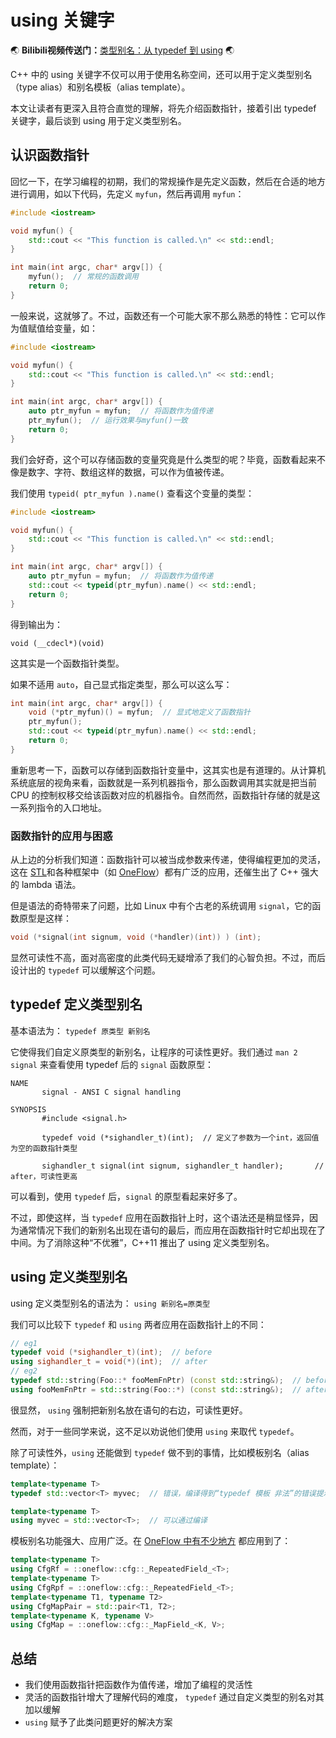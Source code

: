 # using 关键字

:earth_asia: **Bilibili视频传送门：**[类型别名：从 typedef 到 using](https://www.bilibili.com/video/BV1Cq4y1A7Zk) :earth_asia:

C++ 中的 using 关键字不仅可以用于使用名称空间，还可以用于定义类型别名（type alias）和别名模板（alias template）。

本文让读者有更深入且符合直觉的理解，将先介绍函数指针，接着引出 typedef 关键字，最后谈到 using 用于定义类型别名。

## 认识函数指针

回忆一下，在学习编程的初期，我们的常规操作是先定义函数，然后在合适的地方进行调用，如以下代码，先定义 `myfun`，然后再调用 `myfun`：

```c++
#include <iostream>

void myfun() {
	std::cout << "This function is called.\n" << std::endl;
}

int main(int argc, char* argv[]) {
	myfun();  // 常规的函数调用
	return 0;
}
```

一般来说，这就够了。不过，函数还有一个可能大家不那么熟悉的特性：它可以作为值赋值给变量，如：

```c++
#include <iostream>

void myfun() {
	std::cout << "This function is called.\n" << std::endl;
}

int main(int argc, char* argv[]) {
	auto ptr_myfun = myfun;  // 将函数作为值传递
	ptr_myfun();  // 运行效果与myfun()一致
	return 0;
}
```

我们会好奇，这个可以存储函数的变量究竟是什么类型的呢？毕竟，函数看起来不像是数字、字符、数组这样的数据，可以作为值被传递。

我们使用 `typeid( ptr_myfun ).name()` 查看这个变量的类型：

```c++
#include <iostream>

void myfun() {
	std::cout << "This function is called.\n" << std::endl;
}

int main(int argc, char* argv[]) {
	auto ptr_myfun = myfun;  // 将函数作为值传递
	std::cout << typeid(ptr_myfun).name() << std::endl;
	return 0;
}
```

得到输出为：

```text
void (__cdecl*)(void)
```

这其实是一个函数指针类型。

如果不适用 `auto`，自己显式指定类型，那么可以这么写：

```c++
int main(int argc, char* argv[]) {
	void (*ptr_myfun)() = myfun;  // 显式地定义了函数指针
	ptr_myfun();
	std::cout << typeid(ptr_myfun).name() << std::endl;
	return 0;
}
```

重新思考一下，函数可以存储到函数指针变量中，这其实也是有道理的。从计算机系统底层的视角来看，函数就是一系列机器指令，那么函数调用其实就是把当前 CPU 的控制权移交给该函数对应的机器指令。自然而然，函数指针存储的就是这一系列指令的入口地址。

### 函数指针的应用与困惑

从上边的分析我们知道：函数指针可以被当成参数来传递，使得编程更加的灵活，这在 [STL](https://github.com/microsoft/STL/blob/main/stl/src/cthread.cpp#L109)和各种框架中（如 [OneFlow](https://github.com/Oneflow-Inc/oneflow/blob/master/oneflow/core/intrusive/ref.h#L58)）都有广泛的应用，还催生出了 C++ 强大的 lambda 语法。

但是语法的奇特带来了问题，比如 Linux 中有个古老的系统调用 `signal`，它的函数原型是这样：

```c++
void (*signal(int signum, void (*handler)(int)) ) (int);
```

显然可读性不高，面对高密度的此类代码无疑增添了我们的心智负担。不过，而后设计出的 `typedef` 可以缓解这个问题。

## typedef 定义类型别名

基本语法为： `typedef 原类型 新别名`

它使得我们自定义原类型的新别名，让程序的可读性更好。我们通过 `man 2 signal` 来查看使用 typedef 后的 `signal` 函数原型：

```text
NAME
       signal - ANSI C signal handling

SYNOPSIS
       #include <signal.h>

       typedef void (*sighandler_t)(int);  // 定义了参数为一个int，返回值为空的函数指针类型
       
       sighandler_t signal(int signum, sighandler_t handler);  		// after，可读性更高
```

可以看到，使用 `typedef` 后，`signal` 的原型看起来好多了。

不过，即使这样，当 `typedef` 应用在函数指针上时，这个语法还是稍显怪异，因为通常情况下我们的新别名出现在语句的最后，而应用在函数指针时它却出现在了中间。为了消除这种“不优雅”，C++11 推出了 using 定义类型别名。

## using 定义类型别名

using 定义类型别名的语法为： `using 新别名=原类型`

我们可以比较下 `typedef` 和 `using` 两者应用在函数指针上的不同：

```c++
// eg1
typedef void (*sighandler_t)(int);  // before
using sighandler_t = void(*)(int);  // after
// eg2
typedef std::string(Foo::* fooMemFnPtr) (const std::string&);  // before
using fooMemFnPtr = std::string(Foo::*) (const std::string&);  // after
```

很显然， `using` 强制把新别名放在语句的右边，可读性更好。

然而，对于一些同学来说，这不足以劝说他们使用 `using` 来取代 `typedef`。

除了可读性外，`using` 还能做到 `typedef` 做不到的事情，比如模板别名（alias template）：

```c++
template<typename T>
typedef std::vector<T> myvec;  // 错误，编译得到“typedef 模板 非法”的错误提示

template<typename T>
using myvec = std::vector<T>;  // 可以通过编译
```

模板别名功能强大、应用广泛。在 [OneFlow 中有不少地方](https://github.com/Oneflow-Inc/oneflow/blob/master/oneflow/core/common/cfg.h#L30-L36) 都应用到了：

```c++
template<typename T>
using CfgRf = ::oneflow::cfg::_RepeatedField_<T>;
template<typename T>
using CfgRpf = ::oneflow::cfg::_RepeatedField_<T>;
template<typename T1, typename T2>
using CfgMapPair = std::pair<T1, T2>;
template<typename K, typename V>
using CfgMap = ::oneflow::cfg::_MapField_<K, V>;
```

## 总结

- 我们使用函数指针把函数作为值传递，增加了编程的灵活性
- 灵活的函数指针增大了理解代码的难度， `typedef` 通过自定义类型的别名对其加以缓解
- `using` 赋予了此类问题更好的解决方案
